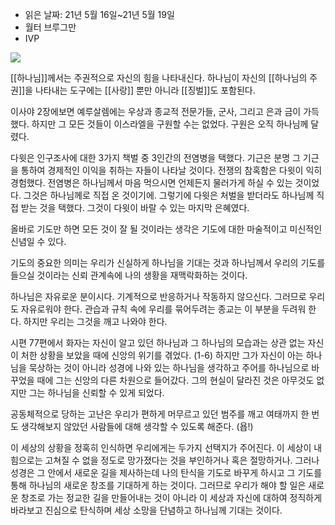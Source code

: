 * 읽은 날짜: 21년 5월 16일~21년 5월 19일
* 월터 브루그만
*  IVP

![](images/2021-12-28-19-01-41.png)

[[하나님]]께서는 주권적으로 자신의 힘을 나타내신다. 하나님이 자신의 [[하나님의 주권]]을 나타내는 도구에는 [[사랑]] 뿐만 아니라 [[징벌]]도 포함된다.

이사야 2장에보면 예루살렘에는 우상과 종교적 전문가들, 군사, 그리고 은과 금이 가득했다. 하지만 그 모든 것들이 이스라엘을 구원할 수는 없었다. 구원은 오직 하나님께 달렸다. 

다윗은 인구조사에 대한 3가지 책벌 중 3인간의 전염병을 택했다. 기근은 분명 그 기근을 통하여 경제적인 이익을 취하는 자들이 나타날 것이다. 전쟁의 참혹함은 다윗이 익히 경험했다. 전염병은 하나님께서 마음 먹으시면 언제든지 물러가게 하실 수 있는 것이었다. 그것은 하나님께로 직접 온 것이기에. 그렇기에 다윗은 처벌을 받더라도 하나님께 직접 받는 것을 택했다. 그것이 다윗이 바랄 수 있는 마지막 은혜였다.

올바로 기도만 하면 모든 것이 잘 될 것이라는 생각은 기도에 대한 마술적이고 미신적인 신념일 수 있다. 

기도의 중요한 의미는 우리가 신실하게 하나님을 기대는 것과 하나님께서 우리의 기도를 들으실 것이라는 신뢰 관계속에 나의 생황을 재맥락화하는 것이다.

하나님은 자유로운 분이시다. 기계적으로 반응하거나 작동하지 않으신다. 그러므로 우리도 자유로워야 한다. 관습과 규칙 속에 우리를 묶어두려는 종교는 이 부분을 두려워 한다. 하지만 우리는 그것을 깨고 나와야 한다. 

시편 77편에서 화자는 자신이 알고 있던 하나님과 그 하나님의 모습과는 상관 없는 자신이 처한 상황을 보았을 때에 신앙의 위기를 겪었다. (1-6) 하지만 그가 자신이 아는 하나님을 묵상하는 것이 아니라 성경에 나와 있는 하나님을 생각하고 주어를 하나님으로 바꾸었을 때에 그는 신앙의 다른 차원으로 들어갔다. 그의 현실이 달라진 것은 아무것도 없지만 그는 하나님을 신뢰할 수 있게 되었다. 

공동체적으로 당하는 고난은 우리가 편하게 머무르고 있던 범주를 깨고 여태까지 한 번도 생각해보지 않았던 사람들에 대해 생각할 수 있도록 해준다. (욥!)

이 세상의 상황을 정혹히 인식하면 우리에게는 두가지 선택지가 주어진다. 이 세상이 내 힘으로는 고쳐질 수 없을 정도로 망가졌다는 것을 부인하거나 혹은 절망하거나. 그러나 성경은 그 안에서 새로운 길을 제사하는데 나의 탄식을 기도로 바꾸게 하시고 그 기도를 통해 하나님의 새로운 창조를 기대하게 하는 것이다. 그러므로 우리가 해야 할 일은 새로운 창조로 가는 정교한 길을 만들어내는 것이 아니라 이 세상과 자신에 대하여 정직하게 바라보고 진심으로 탄식하며 세상 소망을 단념하고 하나님께 기대는 것이다. 